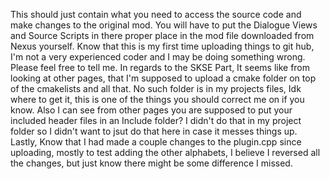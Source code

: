 This should just contain what you need to access the source code and make changes to the original mod. You will have to put the Dialogue Views and Source Scripts in there proper place in the mod file downloaded from Nexus yourself.
Know that this is my first time uploading things to git hub, I'm not a very experienced coder and I may be doing something wrong. Please feel free to tell me.
In regards to the SKSE Part, It seems like from looking at other pages, that I'm supposed to upload a cmake folder on top of the cmakelists and all that. No such folder is in my projects files, Idk where to get it, this is one of the things you should correct me on if you know.
Also I can see from other pages you are supposed to put your included header files in an Include folder? I didn't do that in my project folder so I didn't want to jsut do that here in case it messes things up.
Lastly, Know that I had made a couple changes to the plugin.cpp since uploading, mostly to test adding the other alphabets, I believe I reversed all the changes, but just know there might be some difference I missed.

